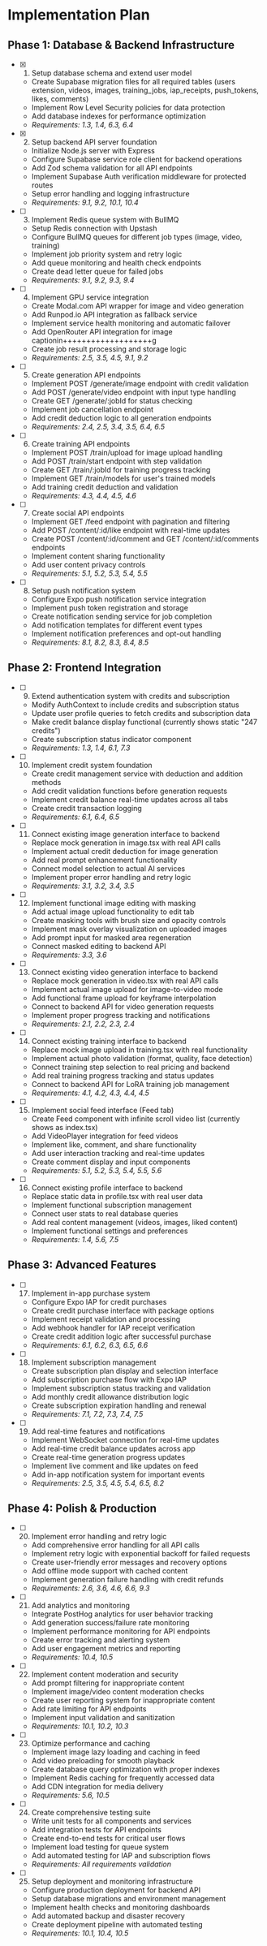 # Implementation Plan

## Phase 1: Database & Backend Infrastructure

- [x] 1. Setup database schema and extend user model




  - Create Supabase migration files for all required tables (users extension, videos, images, training_jobs, iap_receipts, push_tokens, likes, comments)
  - Implement Row Level Security policies for data protection
  - Add database indexes for performance optimization
  - _Requirements: 1.3, 1.4, 6.3, 6.4_

- [x] 2. Setup backend API server foundation



  - Initialize Node.js server with Express
  - Configure Supabase service role client for backend operations
  - Add Zod schema validation for all API endpoints
  - Implement Supabase Auth verification middleware for protected routes
  - Setup error handling and logging infrastructure
  - _Requirements: 9.1, 9.2, 10.1, 10.4_

- [ ] 3. Implement Redis queue system with BullMQ
  - Setup Redis connection with Upstash
  - Configure BullMQ queues for different job types (image, video, training)
  - Implement job priority system and retry logic
  - Add queue monitoring and health check endpoints
  - Create dead letter queue for failed jobs
  - _Requirements: 9.1, 9.2, 9.3, 9.4_

- [ ] 4. Implement GPU service integration
  - Create Modal.com API wrapper for image and video generation
  - Add Runpod.io API integration as fallback service
  - Implement service health monitoring and automatic failover
  - Add OpenRouter API integration for image captionin+++++++++++++++++++g
  - Create job result processing and storage logic
  - _Requirements: 2.5, 3.5, 4.5, 9.1, 9.2_

- [ ] 5. Create generation API endpoints
  - Implement POST /generate/image endpoint with credit validation
  - Add POST /generate/video endpoint with input type handling
  - Create GET /generate/:jobId for status checking
  - Implement job cancellation endpoint
  - Add credit deduction logic to all generation endpoints
  - _Requirements: 2.4, 2.5, 3.4, 3.5, 6.4, 6.5_

- [ ] 6. Create training API endpoints
  - Implement POST /train/upload for image upload handling
  - Add POST /train/start endpoint with step validation
  - Create GET /train/:jobId for training progress tracking
  - Implement GET /train/models for user's trained models
  - Add training credit deduction and validation
  - _Requirements: 4.3, 4.4, 4.5, 4.6_

- [ ] 7. Create social API endpoints
  - Implement GET /feed endpoint with pagination and filtering
  - Add POST /content/:id/like endpoint with real-time updates
  - Create POST /content/:id/comment and GET /content/:id/comments endpoints
  - Implement content sharing functionality
  - Add user content privacy controls
  - _Requirements: 5.1, 5.2, 5.3, 5.4, 5.5_

- [ ] 8. Setup push notification system
  - Configure Expo push notification service integration
  - Implement push token registration and storage
  - Create notification sending service for job completion
  - Add notification templates for different event types
  - Implement notification preferences and opt-out handling
  - _Requirements: 8.1, 8.2, 8.3, 8.4, 8.5_

## Phase 2: Frontend Integration

- [ ] 9. Extend authentication system with credits and subscription
  - Modify AuthContext to include credits and subscription status
  - Update user profile queries to fetch credits and subscription data
  - Make credit balance display functional (currently shows static "247 credits")
  - Create subscription status indicator component
  - _Requirements: 1.3, 1.4, 6.1, 7.3_

- [ ] 10. Implement credit system foundation
  - Create credit management service with deduction and addition methods
  - Add credit validation functions before generation requests
  - Implement credit balance real-time updates across all tabs
  - Create credit transaction logging
  - _Requirements: 6.1, 6.4, 6.5_

- [ ] 11. Connect existing image generation interface to backend
  - Replace mock generation in image.tsx with real API calls
  - Implement actual credit deduction for image generation
  - Add real prompt enhancement functionality
  - Connect model selection to actual AI services
  - Implement proper error handling and retry logic
  - _Requirements: 3.1, 3.2, 3.4, 3.5_

- [ ] 12. Implement functional image editing with masking
  - Add actual image upload functionality to edit tab
  - Create masking tools with brush size and opacity controls
  - Implement mask overlay visualization on uploaded images
  - Add prompt input for masked area regeneration
  - Connect masked editing to backend API
  - _Requirements: 3.3, 3.6_

- [ ] 13. Connect existing video generation interface to backend
  - Replace mock generation in video.tsx with real API calls
  - Implement actual image upload for image-to-video mode
  - Add functional frame upload for keyframe interpolation
  - Connect to backend API for video generation requests
  - Implement proper progress tracking and notifications
  - _Requirements: 2.1, 2.2, 2.3, 2.4_

- [ ] 14. Connect existing training interface to backend
  - Replace mock image upload in training.tsx with real functionality
  - Implement actual photo validation (format, quality, face detection)
  - Connect training step selection to real pricing and backend
  - Add real training progress tracking and status updates
  - Connect to backend API for LoRA training job management
  - _Requirements: 4.1, 4.2, 4.3, 4.4, 4.5_

- [ ] 15. Implement social feed interface (Feed tab)
  - Create Feed component with infinite scroll video list (currently shows as index.tsx)
  - Add VideoPlayer integration for feed videos
  - Implement like, comment, and share functionality
  - Add user interaction tracking and real-time updates
  - Create comment display and input components
  - _Requirements: 5.1, 5.2, 5.3, 5.4, 5.5, 5.6_

- [ ] 16. Connect existing profile interface to backend
  - Replace static data in profile.tsx with real user data
  - Implement functional subscription management
  - Connect user stats to real database queries
  - Add real content management (videos, images, liked content)
  - Implement functional settings and preferences
  - _Requirements: 1.4, 5.6, 7.5_

## Phase 3: Advanced Features

- [ ] 17. Implement in-app purchase system
  - Configure Expo IAP for credit purchases
  - Create credit purchase interface with package options
  - Implement receipt validation and processing
  - Add webhook handler for IAP receipt verification
  - Create credit addition logic after successful purchase
  - _Requirements: 6.1, 6.2, 6.3, 6.5, 6.6_

- [ ] 18. Implement subscription management
  - Create subscription plan display and selection interface
  - Add subscription purchase flow with Expo IAP
  - Implement subscription status tracking and validation
  - Add monthly credit allowance distribution logic
  - Create subscription expiration handling and renewal
  - _Requirements: 7.1, 7.2, 7.3, 7.4, 7.5_

- [ ] 19. Add real-time features and notifications
  - Implement WebSocket connection for real-time updates
  - Add real-time credit balance updates across app
  - Create real-time generation progress updates
  - Implement live comment and like updates on feed
  - Add in-app notification system for important events
  - _Requirements: 2.5, 3.5, 4.5, 5.4, 6.5, 8.2_

## Phase 4: Polish & Production

- [ ] 20. Implement error handling and retry logic
  - Add comprehensive error handling for all API calls
  - Implement retry logic with exponential backoff for failed requests
  - Create user-friendly error messages and recovery options
  - Add offline mode support with cached content
  - Implement generation failure handling with credit refunds
  - _Requirements: 2.6, 3.6, 4.6, 6.6, 9.3_

- [ ] 21. Add analytics and monitoring
  - Integrate PostHog analytics for user behavior tracking
  - Add generation success/failure rate monitoring
  - Implement performance monitoring for API endpoints
  - Create error tracking and alerting system
  - Add user engagement metrics and reporting
  - _Requirements: 10.4, 10.5_

- [ ] 22. Implement content moderation and security
  - Add prompt filtering for inappropriate content
  - Implement image/video content moderation checks
  - Create user reporting system for inappropriate content
  - Add rate limiting for API endpoints
  - Implement input validation and sanitization
  - _Requirements: 10.1, 10.2, 10.3_

- [ ] 23. Optimize performance and caching
  - Implement image lazy loading and caching in feed
  - Add video preloading for smooth playback
  - Create database query optimization with proper indexes
  - Implement Redis caching for frequently accessed data
  - Add CDN integration for media delivery
  - _Requirements: 5.6, 10.5_

- [ ] 24. Create comprehensive testing suite
  - Write unit tests for all components and services
  - Add integration tests for API endpoints
  - Create end-to-end tests for critical user flows
  - Implement load testing for queue system
  - Add automated testing for IAP and subscription flows
  - _Requirements: All requirements validation_

- [ ] 25. Setup deployment and monitoring infrastructure
  - Configure production deployment for backend API
  - Setup database migrations and environment management
  - Implement health checks and monitoring dashboards
  - Add automated backup and disaster recovery
  - Create deployment pipeline with automated testing
  - _Requirements: 10.1, 10.4, 10.5_